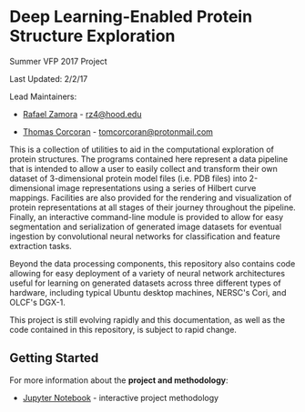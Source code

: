 # Deep Learning-Enabled Protein Structure Exploration

Summer VFP 2017 Project

Last Updated: 2/2/17

Lead Maintainers:

- [Rafael Zamora](https://github.com/rz4) - rz4@hood.edu

- [Thomas Corcoran](https://tjosc.github.io/) - tomcorcoran@protonmail.com

This is a collection of utilities to aid in the computational exploration of
protein structures. The programs contained here represent a data pipeline that
is intended to allow a user to easily collect and transform their own dataset of
3-dimensional protein model files (i.e. PDB files) into 2-dimensional
image representations using a series of Hilbert curve mappings. Facilities are
also provided for the rendering and visualization of protein representations at
all stages of their journey throughout the pipeline. Finally, an interactive
command-line module is provided to allow for easy segmentation and
serialization of generated image datasets for eventual ingestion by
convolutional neural networks for classification and feature extraction tasks.

Beyond the data processing components, this repository also contains code
allowing for easy deployment of a variety of neural network architectures
useful for learning on generated datasets across three different types of hardware,
including typical Ubuntu desktop machines, NERSC's Cori, and OLCF's DGX-1.

This project is still evolving rapidly and this documentation, as well as the
code contained in this repository, is subject to rapid change.

## Getting Started

For more information about the **project and methodology**:

- [Jupyter Notebook](notebooks/Deep-Learning-Enabled-Protein-Structure-Exploration.ipynb) - interactive project methodology
